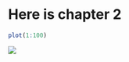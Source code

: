 
# Here is chapter 2

``` r
plot(1:100)
```

![](/Users/eli.holmes/Documents/GitHub/MARMES/chap2_files/figure-gfm/unnamed-chunk-1-1.png)<!-- -->
